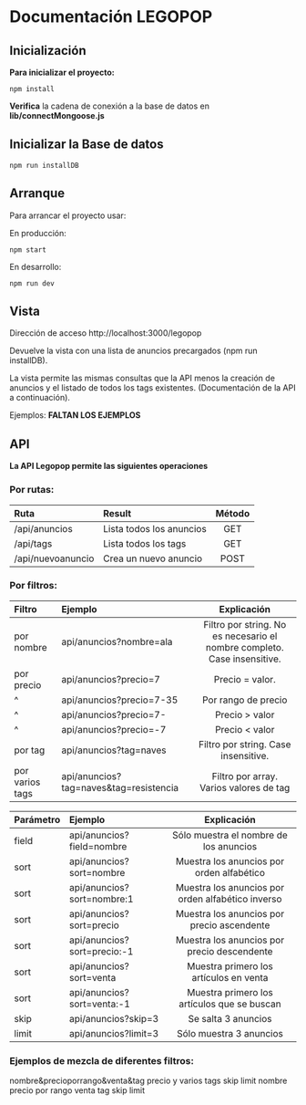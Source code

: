 # Documentación LEGOPOP
## Inicialización
**Para inicializar el proyecto:**

```shell
npm install
```
**Verifica** la cadena de conexión a la base de datos en **lib/connectMongoose.js**

## Inicializar la Base de datos
```shell
npm run installDB
```

## Arranque
Para arrancar el proyecto usar:

En producción:
```shell
npm start
```
En desarrollo:
```shell
npm run dev
```

## Vista
Dirección de acceso
http://localhost:3000/legopop

Devuelve la vista con una lista de anuncios precargados (npm run installDB).

La vista permite las mismas consultas que la API menos la creación de anuncios y el listado de todos los tags existentes.
(Documentación de la API a continuación).

Ejemplos:
**FALTAN LOS EJEMPLOS**

## API 
**La API Legopop permite las siguientes operaciones**

### Por rutas:

|  Ruta	                |       Result                  |  Método           |
|  :----------	        |   :-----------                |  :----:           |
|   /api/anuncios       |   Lista todos los anuncios	|   GET             |
|   /api/tags	        |   Lista todos los tags	    |   GET             |
|   /api/nuevoanuncio   |	Crea un nuevo anuncio 	    |   POST            |

### Por filtros: 

|  Filtro	         |      Ejemplo                                  |  Explicación                                                                 |
|  :----------	     |   :-----------                                |  :----:                                                                      |
|   por nombre       |   api/anuncios?nombre=ala                     |   Filtro por string. No es necesario el nombre completo. Case insensitive.   |
|   por precio	     |   api/anuncios?precio=7	                     |   Precio = valor.                                                            |
|   ^                |	 api/anuncios?precio=7-35 	                 |   Por rango de precio                                                        |
|   ^                |	 api/anuncios?precio=7-	                     |   Precio > valor                                                             |
|   ^                |	 api/anuncios?precio=-7	                     |   Precio < valor                                                             |
|   por tag          |	 api/anuncios?tag=naves	                     |   Filtro por string. Case insensitive.                                       | 
|   por varios tags  |	 api/anuncios?tag=naves&tag=resistencia	     |   Filtro por array. Varios valores de tag                                    |                  

|  Parámetro	     |      Ejemplo                                  |  Explicación                                                                 |
|  :----------	     |   :-----------                                |  :----:                                                                      |
|  field             |   api/anuncios?field=nombre                   |   Sólo muestra el nombre de los anuncios                                     |
|  sort	             |   api/anuncios?sort=nombre	                 |   Muestra los anuncios por orden alfabético                                  |
|  sort              |	 api/anuncios?sort=nombre:1 	             |   Muestra los anuncios por orden alfabético inverso                          |
|  sort              |	 api/anuncios?sort=precio                    |   Muestra los anuncios por precio ascendente                                 |
|  sort              |	 api/anuncios?sort=precio:-1	             |   Muestra los anuncios por precio descendente                                |
|  sort              |	 api/anuncios?sort=venta                     |   Muestra primero los artículos en venta                                     |
|  sort              |	 api/anuncios?sort=venta:-1	             |   Muestra primero los artículos que se buscan                                |
|  skip              |	 api/anuncios?skip=3	                     |   Se salta 3 anuncios                                                        | 
|  limit             |	 api/anuncios?limit=3	                     |   Sólo muestra 3 anuncios                                                    | 


### Ejemplos de mezcla de diferentes filtros:

nombre&precioporrango&venta&tag
precio y varios tags
skip limit
nombre precio por rango venta tag skip limit